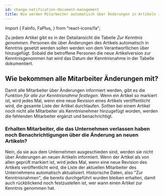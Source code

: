 ```yaml
---
id: change-notification-document-management
title: Wie werden Mitarbeiter automatisch über Änderungen in Artikeln informiert?
---
```


import {
FaInfo,
FaPlus,
} from "react-icons/fa";

Zu jedem Artikel gibt es in der Detailansicht die Tabelle _<FaInfo/>Zur Kenntnis genommen_. Personen die über Änderungen des Artikels automatisch in Kenntnis gesetzt werden sollen werden von dem Verantwortlichen über <code><FaPlus/></code> hinzugefügt.
Sobald die betroffene Personen die neue Artikelversion zur Kenntnisgenommen hat wird das Datum der Kenntnisnahme in der Tabelle dokumentiert.

## Wie bekommen alle Mitarbeiter Änderungen mit?

Damit alle Mitarbeiter über Änderungen informiert werden, gibt es die _Funktion für alle zur Kenntnisnahme festlegen_. Wenn ein Artikel so markiert ist, wird jedes Mal, wenn eine neue Revision eines Artikels veröffentlicht wird, die gesamte Liste der Artikel durchlaufen. Sollten bei einem Artikel noch nicht alle Mitarbeiter als Kenntnisnehmer hinzugefügt worden, werden die fehlenden Mitarbeiter ergänzt und benachrichtigt.

### Erhalten Mitarbeiter, die das Unternehmen verlassen haben noch Benachrichtigungen über die Änderung an neuen Artikeln?

Nein, da sie aus dem Unternehmen ausgeschieden sind, werden sie nicht über Änderungen an neuen Artikeln informiert. Wenn der Artikel als von allen geprüft markiert ist, wird jedes Mal, wenn eine neue Revision des Artikels veröffentlicht wird, die Liste der aktuellen Mitarbeiter des Unternehmens automatisch aktualisiert. Historische Daten, also "Zur Kenntnisnahmen", die bereits durchgeführt wurden bleiben erhalten, damit auch rückblickend noch festzustellen ist, wer wann einen Artikel zur Kenntnis genommen hat.
